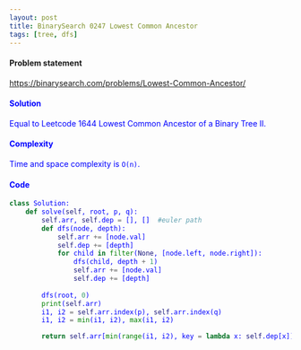 ```yaml
---
layout: post
title: BinarySearch 0247 Lowest Common Ancestor
tags: [tree, dfs]
---
```


#### Problem statement

<a href="https://binarysearch.com/problems/Lowest-Common-Ancestor/"> <font color = blue>https://binarysearch.com/problems/Lowest-Common-Ancestor/

#### Solution
Equal to Leetcode 1644 Lowest Common Ancestor of a Binary Tree II.

#### Complexity
Time and space complexity is `O(n)`.

#### Code
```python
class Solution:
    def solve(self, root, p, q):
        self.arr, self.dep = [], []  #euler path
        def dfs(node, depth):
            self.arr += [node.val]
            self.dep += [depth]
            for child in filter(None, [node.left, node.right]):
                dfs(child, depth + 1)
                self.arr += [node.val]
                self.dep += [depth]
            
        dfs(root, 0)
        print(self.arr)
        i1, i2 = self.arr.index(p), self.arr.index(q)
        i1, i2 = min(i1, i2), max(i1, i2)

        return self.arr[min(range(i1, i2), key = lambda x: self.dep[x])]
```
